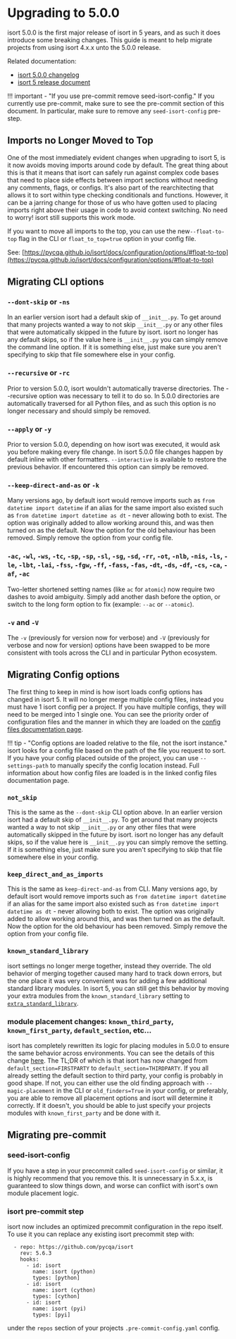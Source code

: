 # Upgrading to 5.0.0

isort 5.0.0 is the first major release of isort in 5 years, and as such it does introduce some breaking changes.
This guide is meant to help migrate projects from using isort 4.x.x unto the 5.0.0 release.

Related documentation:

* [isort 5.0.0 changelog](https://pycqa.github.io/isort/CHANGELOG/#500-penny-july-4-2020)
* [isort 5 release document](https://pycqa.github.io/isort/docs/major_releases/introducing_isort_5/)

!!! important - "If you use pre-commit remove seed-isort-config."
    If you currently use pre-commit, make sure to see the pre-commit section of this document. In particular, make sure to remove any `seed-isort-config` pre-step.

## Imports no Longer Moved to Top

One of the most immediately evident changes when upgrading to isort 5, is it now avoids moving imports around code by default.
The great thing about this is that it means that isort can safely run against complex code bases that need to place side effects between import sections without needing any comments, flags, or configs. It's also part of the rearchitecting that allows it to sort within type checking conditionals and functions. However, it can be a jarring change
for those of us who have gotten used to placing imports right above their usage in code to avoid context switching. No need to worry! isort still supports this work mode.

If you want to move all imports to the top, you can use the new`--float-to-top` flag in the CLI or `float_to_top=true` option in your config file.

See: [https://pycqa.github.io/isort/docs/configuration/options/#float-to-top](https://pycqa.github.io/isort/docs/configuration/options/#float-to-top)

## Migrating CLI options

### `--dont-skip` or `-ns`
In an earlier version isort had a default skip of `__init__.py`. To get around that many projects wanted a way to not skip `__init__.py` or any other files that were automatically skipped in the future by isort. isort no longer has any default skips, so if the value here is `__init__.py` you can simply remove the command line option. If it is something else, just make sure you aren't specifying to skip that file somewhere else in your config.

### `--recursive` or `-rc`
Prior to version 5.0.0, isort wouldn't automatically traverse directories. The --recursive option was necessary to tell it to do so. In 5.0.0 directories are automatically traversed for all Python files, and as such this option is no longer necessary and should simply be removed.

### `--apply` or `-y`
Prior to version 5.0.0, depending on how isort was executed, it would ask you before making every file change. In isort 5.0.0 file changes happen by default inline with other formatters. `--interactive` is available to restore the previous behavior. If encountered this option can simply be removed.

### `--keep-direct-and-as` or `-k`
Many versions ago, by default isort would remove imports such as `from datetime import datetime` if an alias for the same import also existed such as `from datetime import datetime as dt` - never allowing both to exist.
The option was originally added to allow working around this, and was then turned on as the default. Now the option for the old behaviour has been removed. Simply remove the option from your config file.

### `-ac`, `-wl`, `-ws`, `-tc`, `-sp`, `-sp`, `-sl`, `-sg`, `-sd`, `-rr`, `-ot`, `-nlb`, `-nis`, `-ls`, `-le`, `-lbt`, `-lai`, `-fss`, `-fgw`, `-ff`, `-fass`, `-fas`, `-dt`, `-ds`, `-df`, `-cs`, `-ca`, `-af`, `-ac`
Two-letter shortened setting names (like `ac` for `atomic`) now require two dashes to avoid ambiguity. Simply add another dash before the option, or switch to the long form option to fix (example: `--ac` or `--atomic`).

### `-v` and `-V`
The `-v` (previously for version now for verbose) and `-V` (previously for verbose and now for version) options have been swapped to be more consistent with tools across the CLI and in particular Python ecosystem.

## Migrating Config options

The first thing to keep in mind is how isort loads config options has changed in isort 5. It will no longer merge multiple config files, instead you must have 1 isort config per a project.
If you have multiple configs, they will need to be merged into 1 single one. You can see the priority order of configuration files and the manner in which they are loaded on the
[config files documentation page](https://pycqa.github.io/isort/docs/configuration/config_files/).

!!! tip - "Config options are loaded relative to the file, not the isort instance."
    isort looks for a config file based on the path of the file you request to sort. If you have your config placed outside of the project, you can use `--settings-path` to manually specify the config location instead. Full information about how config files are loaded is in the linked config files documentation page.


### `not_skip`
This is the same as the `--dont-skip` CLI option above. In an earlier version isort had a default skip of `__init__.py`. To get around that many projects wanted a way to not skip `__init__.py` or any other files that were automatically skipped in the future by isort. isort no longer has any default skips, so if the value here is `__init__.py` you can simply remove the setting. If it is something else, just make sure you aren't specifying to skip that file somewhere else in your config.

### `keep_direct_and_as_imports`
This is the same as `keep-direct-and-as` from CLI. Many versions ago, by default isort would remove imports such as `from datetime import datetime` if an alias for the same import also existed such as `from datetime import datetime as dt` - never allowing both to exist.
The option was originally added to allow working around this, and was then turned on as the default. Now the option for the old behaviour has been removed. Simply remove the option from your config file.

### `known_standard_library`
isort settings no longer merge together, instead they override. The old behavior of merging together caused many hard to
track down errors, but the one place it was very convenient was for adding a few additional standard library modules.
In isort 5, you can still get this behavior by moving your extra modules from the `known_standard_library` setting to [`extra_standard_library`](https://pycqa.github.io/isort/docs/configuration/options/#extra-standard-library).

### module placement changes: `known_third_party`, `known_first_party`, `default_section`, etc...
isort has completely rewritten its logic for placing modules in 5.0.0 to ensure the same behavior across environments. You can see the details of this change [here](https://github.com/pycqa/isort/issues/1147).
The TL;DR of which is that isort has now changed from `default_section=FIRSTPARTY` to `default_section=THIRDPARTY`. If you all already setting the default section to third party, your config is probably in good shape.
If not, you can either use the old finding approach with `--magic-placement` in the CLI or `old_finders=True` in your config, or preferably, you are able to remove all placement options and isort will determine it correctly.
If it doesn't, you should be able to just specify your projects modules with `known_first_party` and be done with it.

## Migrating pre-commit

### seed-isort-config

If you have a step in your precommit called `seed-isort-config` or similar, it is highly recommend that you remove this. It is unnecessary in 5.x.x, is guaranteed to slow things down, and worse can conflict with isort's own module placement logic.

### isort pre-commit step

isort now includes an optimized precommit configuration in the repo itself. To use it you can replace any existing isort precommit step with:

```
  - repo: https://github.com/pycqa/isort
    rev: 5.6.3
    hooks:
      - id: isort
        name: isort (python)
        types: [python]
      - id: isort
        name: isort (cython)
        types: [cython]
      - id: isort
        name: isort (pyi)
        types: [pyi]
```

under the `repos` section of your projects `.pre-commit-config.yaml` config.
